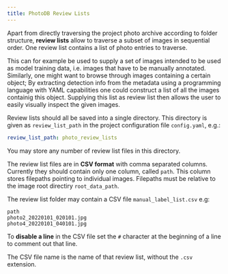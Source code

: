 ```yaml
---
title: PhotoDB Review Lists
--- 
```


Apart from directly traversing the project photo archive according to folder structure, **review lists** allow to traverse a subset of images in sequential order. One review list contains a list of photo entries to traverse.

This can for example be used to supply a set of images intended to be used as model training data, i.e. images that have to be manually annotated. Similarly, one might want to browse through images containing a certain object; By extracting detection info from the metadata using a programming language with YAML capabilities one could construct a list of all the images containig this object. Supplying this list as review list then allows the user to easily visually inspect the given images.

Review lists should all be saved into a single directory. This directory is given as `review_list_path` in the project configuration file `config.yaml`, e.g.:

```yaml
review_list_path: photo_review_lists
```

You may store any number of review list files in this directory.

The review list files are in **CSV format** with comma separated columns. Currently they should contain only one column, called `path`. This column stores filepaths pointing to individual images. Filepaths must be relative to the image root directiry `root_data_path`.

The review list folder may contain a CSV file `manual_label_list.csv` e.g:

```CSV
path
photo2_20220101_020101.jpg
photo4_20220101_040101.jpg
```

To **disable a line** in the CSV file set the `#` character at the beginning of a line to comment out that line.

The CSV file name is the name of that review list, without the `.csv` extension.